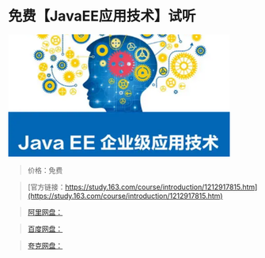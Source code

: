 # 免费【JavaEE应用技术】试听

![img](../../../assets/study163/free/8ee4b0a7df614526a6fe3eef7c64e5e7.png)

> 价格：免费

> [官方链接：https://study.163.com/course/introduction/1212917815.htm](https://study.163.com/course/introduction/1212917815.htm)

> [阿里网盘：]()

> [百度网盘：]()

> [夸克网盘：]()
